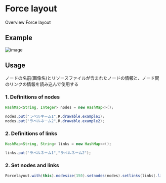 Force layout
====

Overview
Force layout

## Example

![image](https://raw.githubusercontent.com/kai0masanari/Forcelayout/master/art/image.gif)

## Usage
ノードの名前(画像名)とリソースファイルが含まれたノードの情報と、ノード間のリンクの情報を読み込んで使用する

### 1. Definitions of  nodes
```java
HashMap<String, Integer> nodes = new HashMap<>();

nodes.put("ラベルネーム1",R.drawable.example1);
nodes.put("ラベルネーム2",R.drawable.example2);
```


### 2. Definitions of links
```java
HashMap<String, String> links = new HashMap<>();

links.put("ラベルネーム1","ラベルネーム2");
```

### 2. Set nodes and links
```java
Forcelayout.with(this).nodesize(150).setnodes(nodes).setlinks(links).linkStrength(0.1).distance(300);
```
